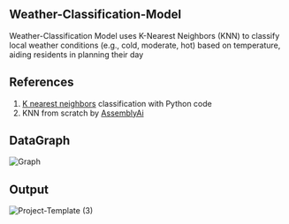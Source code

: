 ## Weather-Classification-Model
Weather-Classification Model uses K-Nearest Neighbors (KNN) to classify local weather conditions (e.g., cold, moderate, hot) based on temperature, aiding residents in planning their day

## References 

1. [K nearest neighbors](https://www.youtube.com/watch?v=CQveSaMyEwM) classification with Python code
2. KNN from scratch by [AssemblyAi](https://www.youtube.com/watch?v=rTEtEy5o3X0)

## DataGraph

![Graph](https://github.com/SadhaSivamx/Weather-Classification-Model/assets/106687593/579acba8-fbbd-4f3c-9924-b5140fdec757)

## Output

![Project-Template (3)](https://github.com/SadhaSivamx/Weather-Classification-Model/assets/106687593/9d2a6ad4-43fc-4f47-9dff-80e8cc64729e)
